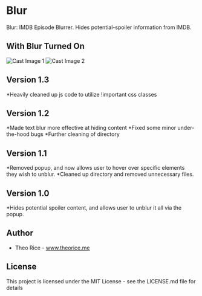 # Blur
Blur: IMDB Episode Blurrer. Hides potential-spoiler information from IMDB.

## With Blur Turned On
![Cast Image 1](http://theorice.me/resources/blur/credits_1.png?raw=true)
![Cast Image 2](http://theorice.me/resources/blur/credits_2.png?raw=true)

## Version 1.3
*Heavily cleaned up js code to utilize !important css classes

## Version 1.2
*Made text blur more effective at hiding content
*Fixed some minor under-the-hood bugs
*Further cleaning of directory

## Version 1.1
*Removed popup, and now allows user to hover over specific elements they wish to
unblur.
*Cleaned up directory and removed unnecessary files.

## Version 1.0
*Hides potential spoiler content, and allows user to unblur it all via the popup.

## Author
* Theo Rice - www.theorice.me

## License
This project is licensed under the MIT License - see the LICENSE.md file for details
